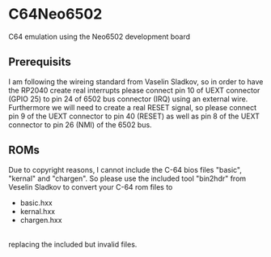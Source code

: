 # C64Neo6502
C64 emulation using the Neo6502 development board

## Prerequisits
I am following the wireing standard from Vaselin Sladkov, so in order to have the RP2040 create real interrupts please connect pin 10 of UEXT connector (GPIO 25) to pin 24 of 6502 bus connector (IRQ) using an external wire. Furthermore we will need to create a real RESET signal, so please connect pin 9 of the UEXT connector to pin 40 (RESET) as well as pin 8 of the UEXT connector to pin 26 (NMI) of the 6502 bus.

## ROMs
Due to copyright reasons, I cannot include the C-64 bios files "basic", "kernal" and "chargen". So please use the included tool "bin2hdr" from Veselin Sladkov to convert your C-64 rom files to 
<ul>
  <li>basic.hxx</li>
  <li>kernal.hxx</li>
  <li>chargen.hxx</li>
</ul><br>
replacing the included but invalid files.



  

